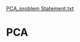 [PCA_problem Statement.txt](https://github.com/OmkarBulland/PCA/files/10715460/PCA_problem.Statement.txt)
# PCA
